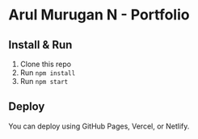 
# Arul Murugan N - Portfolio

## Install & Run

1. Clone this repo
2. Run `npm install`
3. Run `npm start`

## Deploy

You can deploy using GitHub Pages, Vercel, or Netlify.

